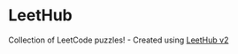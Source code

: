 # LeetHub
Collection of LeetCode puzzles! - Created using [LeetHub v2](https://github.com/arunbhardwaj/LeetHub-2.0)
